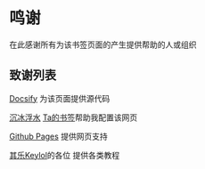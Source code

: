 # 鸣谢

在此感谢所有为该书签页面的产生提供帮助的人或组织

## 致谢列表

[Docsify](https://docsify.js.org/)
为该页面提供源代码

[沉冰浮水](https://www.wdssmq.com/)
[Ta的书签](https://wdssmq.github.io/bookmarks/)帮助我配置该网页

[Github Pages](https://pages.github.com/)
提供网页支持

[其乐Keylol](https://keylol.com/)的各位
提供各类教程
